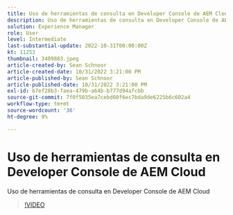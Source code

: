 ```yaml
---
title: Uso de herramientas de consulta en Developer Console de AEM Cloud
description: Uso de herramientas de consulta en Developer Console de AEM Cloud
solution: Experience Manager
role: User
level: Intermediate
last-substantial-update: 2022-10-31T00:00:00Z
kt: 11253
thumbnail: 3409883.jpeg
article-created-by: Sean Schnoor
article-created-date: 10/31/2022 3:21:00 PM
article-published-by: Sean Schnoor
article-published-date: 10/31/2022 3:21:00 PM
exl-id: b7ef28b3-faea-479b-a64b-b777d94afcbb
source-git-commit: 7f0f5035ea7cebd60f6ec7bda9de6225b6c602a4
workflow-type: tm+mt
source-wordcount: '36'
ht-degree: 0%

---
```


# Uso de herramientas de consulta en Developer Console de AEM Cloud

Uso de herramientas de consulta en Developer Console de AEM Cloud

>[!VIDEO](https://video.tv.adobe.com/v/3409883/?quality=12&learn=on)
